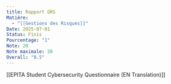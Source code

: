 ```yaml
---
title: Rapport GRS
Matiére:
  - "[[Gestions des Risques]]"
Date: 2025-07-01
Status: Finis
Pourcentage: "1"
Note: 20
Note maximale: 20
Overall: "0.5"
---
```

[[EPITA Student Cybersecurity Questionnaire (EN Translation)]]